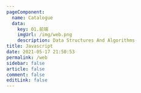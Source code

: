 ```yaml
---
pageComponent: 
  name: Catalogue
  data: 
    key: 01.前端
    imgUrl: /img/web.png
    description: Data Structures And Algorithms
title: Javascript
date: 2021-05-17 21:50:53
permalink: /web
sidebar: false
article: false
comment: false
editLink: false
---
```


